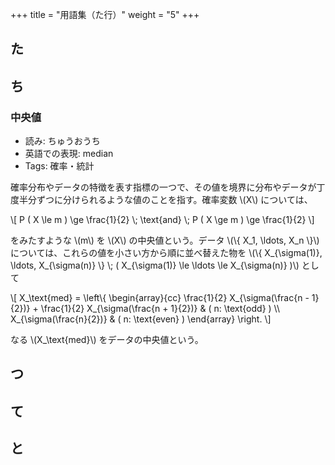 +++
title = "用語集（た行）"
weight = "5"
+++


## た

## ち

### 中央値

- 読み: ちゅうおうち
- 英語での表現: median
- Tags: 確率・統計

確率分布やデータの特徴を表す指標の一つで、その値を境界に分布やデータが丁度半分ずつに分けられるような値のことを指す。確率変数 \\(X\\) については、

\\[
P ( X \\le m ) \\ge \\frac{1}{2} \\; \\text{and} \\; P ( X \\ge m ) \\ge \\frac{1}{2}
\\]

をみたすような \\(m\\) を \\(X\\) の中央値という。データ \\(\\{ X\_1, \\ldots, X\_n \\}\\) については、これらの値を小さい方から順に並べ替えた物を \\(\\{ X\_{\\sigma(1)}, \\ldots, X\_{\\sigma(n)} \\} \\; ( X\_{\\sigma(1)} \\le \\ldots \\le X\_{\\sigma(n)} )\\) として

\\[
X\_\\text{med} = \\left\\{
    \\begin{array}{cc}
        \\frac{1}{2} X\_{\\sigma(\\frac{n - 1}{2})} + \\frac{1}{2} X\_{\\sigma(\\frac{n + 1}{2})} & ( n: \\text{odd} ) \\\\ 
        X\_{\\sigma(\\frac{n}{2})} & ( n: \\text{even} )
    \\end{array}
\\right.
\\]

なる \\(X\_\\text{med}\\) をデータの中央値という。

## つ

## て

## と
